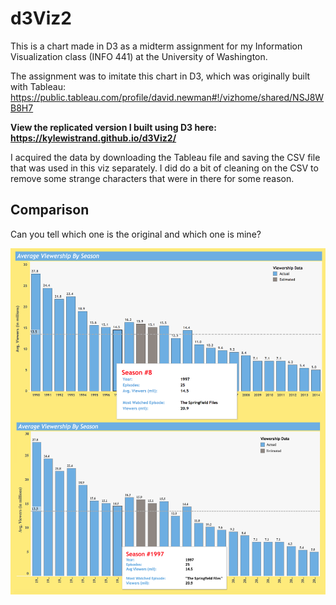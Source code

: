 # d3Viz2
This is a chart made in D3 as a midterm assignment for my Information Visualization class (INFO 441) at the University of Washington.

The assignment was to imitate this chart in D3, which was originally built with Tableau: https://public.tableau.com/profile/david.newman#!/vizhome/shared/NSJ8WB8H7

**View the replicated version I built using D3 here: https://kylewistrand.github.io/d3Viz2/**

I acquired the data by downloading the Tableau file and saving the CSV file that was used in this viz separately. I did do a bit of cleaning on the CSV to remove some strange characters that were in there for some reason.

## Comparison
Can you tell which one is the original and which one is mine?

![Comparison of the chart I created, on top, with the chart I was tasked with imitating](Midterm_Comparison.png?raw=true "Chart Comparison")
